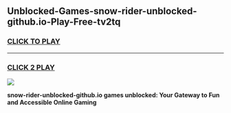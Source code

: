 
## Unblocked-Games-snow-rider-unblocked-github.io-Play-Free-tv2tq
<h3>
<a href="https://premium76.site?title=snow-rider-unblocked-github.io&ref=20M">CLICK TO PLAY</a></h3>
<hr>

<h3>
<a href="https://premium76.site?title=snow-rider-unblocked-github.io&ref=20M">CLICK 2 PLAY</a>
  
</h3>

<a href="https://premium76.site?title=snow-rider-unblocked-github.io&ref=19M"><img src="https://clearcache.store/games.png"></a>


**snow-rider-unblocked-github.io games unblocked: Your Gateway to Fun and Accessible Online Gaming**

